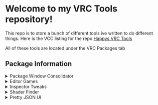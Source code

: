 # Welcome to my VRC Tools repository!
This repo is to store a bunch of different tools ive written to do different things. Here is the VCC listing for the repo [Happys VRC Tools](https://www.matthewherber.com/Happys-VRC-tools/)

All of these tools are located under the VRC Packages tab

## Package Information
<details>
<summary>Package Window Consolidator</summary>

This package adds a tab along the top of the Unity editor that allows you to consolidate any other packages you have in that project into a single organized dropdown
an example dropdown would end up looking like this (Some public packages shown here)
- VRC Packages
    - Consolidate Packages
    - [OpenFlight](https://github.com/Mattshark89/OpenFlight-VRC)
        - Prefabs
            - ...
    - [Easy Quest Switch](https://github.com/JordoVR/EasyQuestSwitch)
    - [VRWorld Toolkit](https://github.com/oneVR/VRWorldToolkit)
        - Post Processing
            - ...
        - Custom Editors
            - ...
        - ...

Clicking on Consolidate Packages will attempt to pull everything into this structure that either isnt there or isnt the vrchat sdk
**Any packages that receive a update will require a re-run of the Consolidate Packages button. If a package breaks while using this function, all you need to do is remove the package that broke from the project and add it back in through the VCC. If you encounter a package that doesnt work/breaks this, let me know so I can fix it right away**
</details>
<details>
<summary>Editor Games</summary>

This is a simple package that just adds some fun random in-editor games to the Unity editor. Nuf said
</details>
<details>
<summary>Inspector Tweaks</summary>

This package aims to improve the inspectors of different components in the Unity editor. Currently it only modifies the Transform component, but more will be added in the future.

### Features added by this package
- Transform Component
    - Added a readout to show both the local and world position/rotation/scale of the object seperately
    - Added a button to copy the local and world position/rotation/scale of the object to the clipboard
    - Experimental mirroring controls
        - Mirror on X Y Z for local and world space

</details>
<details>
<summary>Shader Finder</summary>

This tool will find all the shaders in the scene, and select the relevant gameobjects that have materials using those shaders. If you are using a shader that locks itself into a 'optimized' mode, then you will need to search for it under Hidden, IE for Poiyomi it will be under Hidden -> Locked. Works with particle systems as well
</details>
<details>
<summary>Pretty JSON UI</summary>

This is a small UI helper element that will display JSON in a dropdown like format, akin to this website [JSON Viewer](https://codebeautify.org/jsonviewer). Go into the VRC Packages dropdown and inside you will find two prefabs. the JSON Manager prefab just spits out the expandable format, while the JSON Scrollable puts the whole thing into a scrolling section that will have scrollbars so you can keep the content size consistent
</details>
